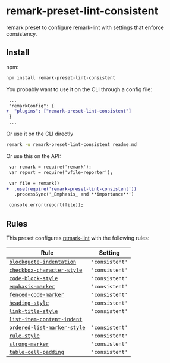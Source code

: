 <!--This file is generated-->

# remark-preset-lint-consistent

remark preset to configure remark-lint with
settings that enforce consistency.

## Install

npm:

```sh
npm install remark-preset-lint-consistent
```

You probably want to use it on the CLI through a config file:

```diff
 ...
 "remarkConfig": {
+  "plugins": ["remark-preset-lint-consistent"]
 }
 ...
```

Or use it on the CLI directly

```sh
remark -u remark-preset-lint-consistent readme.md
```

Or use this on the API:

```diff
 var remark = require('remark');
 var report = require('vfile-reporter');

 var file = remark()
+  .use(require('remark-preset-lint-consistent'))
   .processSync('_Emphasis_ and **importance**')

 console.error(report(file));
```

## Rules

This preset configures [remark-lint](https://github.com/wooorm/remark-lint) with the following rules:

| Rule                                                                                                                            | Setting        |
| ------------------------------------------------------------------------------------------------------------------------------- | -------------- |
| [`blockquote-indentation`](https://github.com/wooorm/remark-lint/tree/master/packages/remark-lint-blockquote-indentation)       | `'consistent'` |
| [`checkbox-character-style`](https://github.com/wooorm/remark-lint/tree/master/packages/remark-lint-checkbox-character-style)   | `'consistent'` |
| [`code-block-style`](https://github.com/wooorm/remark-lint/tree/master/packages/remark-lint-code-block-style)                   | `'consistent'` |
| [`emphasis-marker`](https://github.com/wooorm/remark-lint/tree/master/packages/remark-lint-emphasis-marker)                     | `'consistent'` |
| [`fenced-code-marker`](https://github.com/wooorm/remark-lint/tree/master/packages/remark-lint-fenced-code-marker)               | `'consistent'` |
| [`heading-style`](https://github.com/wooorm/remark-lint/tree/master/packages/remark-lint-heading-style)                         | `'consistent'` |
| [`link-title-style`](https://github.com/wooorm/remark-lint/tree/master/packages/remark-lint-link-title-style)                   | `'consistent'` |
| [`list-item-content-indent`](https://github.com/wooorm/remark-lint/tree/master/packages/remark-lint-list-item-content-indent)   |                |
| [`ordered-list-marker-style`](https://github.com/wooorm/remark-lint/tree/master/packages/remark-lint-ordered-list-marker-style) | `'consistent'` |
| [`rule-style`](https://github.com/wooorm/remark-lint/tree/master/packages/remark-lint-rule-style)                               | `'consistent'` |
| [`strong-marker`](https://github.com/wooorm/remark-lint/tree/master/packages/remark-lint-strong-marker)                         | `'consistent'` |
| [`table-cell-padding`](https://github.com/wooorm/remark-lint/tree/master/packages/remark-lint-table-cell-padding)               | `'consistent'` |
